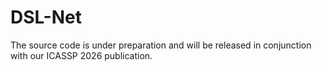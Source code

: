 # DSL-Net
The source code is under preparation and will be released in conjunction with our ICASSP 2026 publication.
